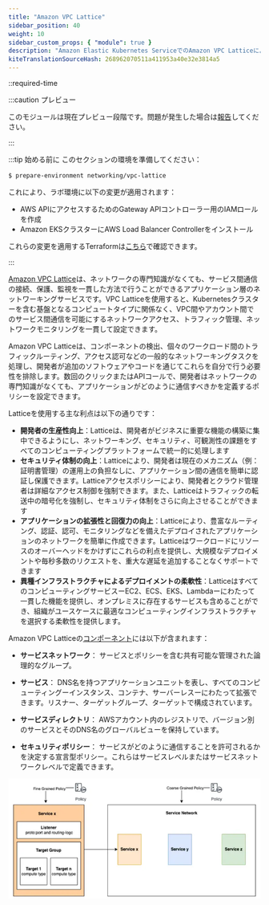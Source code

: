 ```yaml
---
title: "Amazon VPC Lattice"
sidebar_position: 40
weight: 10
sidebar_custom_props: { "module": true }
description: "Amazon Elastic Kubernetes ServiceでのAmazon VPC Latticeによるサービス間接続、セキュリティ、モニタリングの簡素化。"
kiteTranslationSourceHash: 268962070511a411953a40e32e3814a5
---
```


::required-time

:::caution プレビュー

このモジュールは現在プレビュー段階です。問題が発生した場合は[報告](https://github.com/aws-samples/eks-workshop-v2/issues)してください。

:::

:::tip 始める前に
このセクションの環境を準備してください：

```bash timeout=300 wait=30
$ prepare-environment networking/vpc-lattice
```

これにより、ラボ環境に以下の変更が適用されます：

- AWS APIにアクセスするためのGateway APIコントローラー用のIAMロールを作成
- Amazon EKSクラスターにAWS Load Balancer Controllerをインストール

これらの変更を適用するTerraformは[こちら](https://github.com/VAR::MANIFESTS_OWNER/VAR::MANIFESTS_REPOSITORY/tree/VAR::MANIFESTS_REF/manifests/modules/networking/vpc-lattice/.workshop/terraform)で確認できます。

:::

[Amazon VPC Lattice](https://aws.amazon.com/vpc/lattice/)は、ネットワークの専門知識がなくても、サービス間通信の接続、保護、監視を一貫した方法で行うことができるアプリケーション層のネットワーキングサービスです。VPC Latticeを使用すると、Kubernetesクラスターを含む基盤となるコンピュートタイプに関係なく、VPC間やアカウント間でのサービス間通信を可能にするネットワークアクセス、トラフィック管理、ネットワークモニタリングを一貫して設定できます。

Amazon VPC Latticeは、コンポーネントの検出、個々のワークロード間のトラフィックルーティング、アクセス認可などの一般的なネットワーキングタスクを処理し、開発者が追加のソフトウェアやコードを通じてこれらを自分で行う必要性を排除します。数回のクリックまたはAPIコールで、開発者はネットワークの専門知識がなくても、アプリケーションがどのように通信すべきかを定義するポリシーを設定できます。

Latticeを使用する主な利点は以下の通りです：

- **開発者の生産性向上**：Latticeは、開発者がビジネスに重要な機能の構築に集中できるようにし、ネットワーキング、セキュリティ、可観測性の課題をすべてのコンピューティングプラットフォームで統一的に処理します
- **セキュリティ体制の向上**：Latticeにより、開発者は現在のメカニズム（例：証明書管理）の運用上の負担なしに、アプリケーション間の通信を簡単に認証し保護できます。Latticeアクセスポリシーにより、開発者とクラウド管理者は詳細なアクセス制御を強制できます。また、Latticeはトラフィックの転送中の暗号化を強制し、セキュリティ体制をさらに向上させることができます
- **アプリケーションの拡張性と回復力の向上**：Latticeにより、豊富なルーティング、認証、認可、モニタリングなどを備えたデプロイされたアプリケーションのネットワークを簡単に作成できます。Latticeはワークロードにリソースのオーバーヘッドをかけずにこれらの利点を提供し、大規模なデプロイメントや毎秒多数のリクエストを、重大な遅延を追加することなくサポートできます
- **異種インフラストラクチャによるデプロイメントの柔軟性**：LatticeはすべてのコンピューティングサービスーEC2、ECS、EKS、Lambdaーにわたって一貫した機能を提供し、オンプレミスに存在するサービスも含めることができ、組織がユースケースに最適なコンピューティングインフラストラクチャを選択する柔軟性を提供します。

Amazon VPC Latticeの[コンポーネント](https://docs.aws.amazon.com/vpc-lattice/latest/ug/what-is-vpc-service-network.html#vpc-service-network-components-overview)には以下が含まれます：

- **サービスネットワーク**：
  サービスとポリシーを含む共有可能な管理された論理的なグループ。

- **サービス**：
  DNS名を持つアプリケーションユニットを表し、すべてのコンピューティングーインスタンス、コンテナ、サーバーレスーにわたって拡張できます。リスナー、ターゲットグループ、ターゲットで構成されています。

- **サービスディレクトリ**：
  AWSアカウント内のレジストリで、バージョン別のサービスとそのDNS名のグローバルビューを保持しています。

- **セキュリティポリシー**：
  サービスがどのように通信することを許可されるかを決定する宣言型ポリシー。これらはサービスレベルまたはサービスネットワークレベルで定義できます。

![Amazon VPC Latticeのコンポーネント](assets/vpc_lattice_building_blocks.webp)
